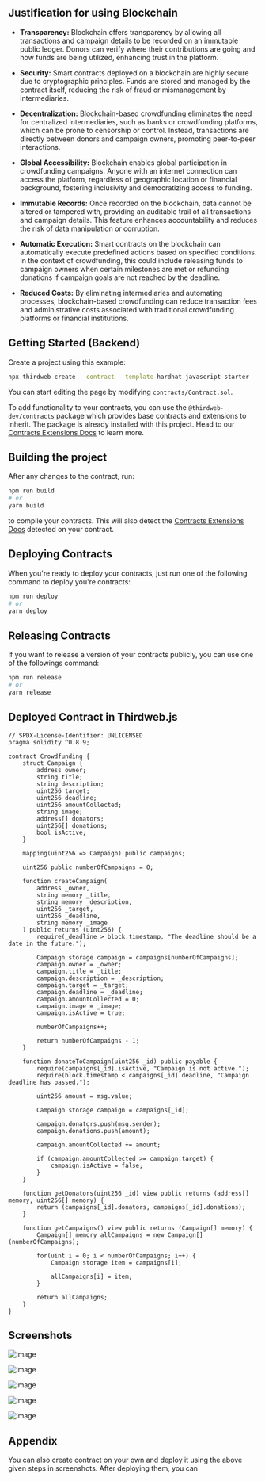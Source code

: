 ## Justification for using Blockchain

- **Transparency:** Blockchain offers transparency by allowing all transactions and campaign details to be recorded on an immutable public ledger. Donors can verify where their contributions are going and how funds are being utilized, enhancing trust in the platform.

- **Security:** Smart contracts deployed on a blockchain are highly secure due to cryptographic principles. Funds are stored and managed by the contract itself, reducing the risk of fraud or mismanagement by intermediaries.

- **Decentralization:** Blockchain-based crowdfunding eliminates the need for centralized intermediaries, such as banks or crowdfunding platforms, which can be prone to censorship or control. Instead, transactions are directly between donors and campaign owners, promoting peer-to-peer interactions.

- **Global Accessibility:** Blockchain enables global participation in crowdfunding campaigns. Anyone with an internet connection can access the platform, regardless of geographic location or financial background, fostering inclusivity and democratizing access to funding.
  
- **Immutable Records:** Once recorded on the blockchain, data cannot be altered or tampered with, providing an auditable trail of all transactions and campaign details. This feature enhances accountability and reduces the risk of data manipulation or corruption.
  
- **Automatic Execution:** Smart contracts on the blockchain can automatically execute predefined actions based on specified conditions. In the context of crowdfunding, this could include releasing funds to campaign owners when certain milestones are met or refunding donations if campaign goals are not reached by the deadline.

- **Reduced Costs:** By eliminating intermediaries and automating processes, blockchain-based crowdfunding can reduce transaction fees and administrative costs associated with traditional crowdfunding platforms or financial institutions.


## Getting Started (Backend)

Create a project using this example:

```bash
npx thirdweb create --contract --template hardhat-javascript-starter
```

You can start editing the page by modifying `contracts/Contract.sol`.

To add functionality to your contracts, you can use the `@thirdweb-dev/contracts` package which provides base contracts and extensions to inherit. The package is already installed with this project. Head to our [Contracts Extensions Docs](https://portal.thirdweb.com/contractkit) to learn more.

## Building the project

After any changes to the contract, run:

```bash
npm run build
# or
yarn build
```

to compile your contracts. This will also detect the [Contracts Extensions Docs](https://portal.thirdweb.com/contractkit) detected on your contract.

## Deploying Contracts

When you're ready to deploy your contracts, just run one of the following command to deploy you're contracts:

```bash
npm run deploy
# or
yarn deploy
```

## Releasing Contracts

If you want to release a version of your contracts publicly, you can use one of the followings command:

```bash
npm run release
# or
yarn release
```

## Deployed Contract in Thirdweb.js

```solidity
// SPDX-License-Identifier: UNLICENSED
pragma solidity ^0.8.9;

contract Crowdfunding {
    struct Campaign {
        address owner;
        string title;
        string description;
        uint256 target;
        uint256 deadline;
        uint256 amountCollected;
        string image;
        address[] donators;
        uint256[] donations;
        bool isActive;
    }

    mapping(uint256 => Campaign) public campaigns;

    uint256 public numberOfCampaigns = 0;

    function createCampaign(
        address _owner,
        string memory _title,
        string memory _description,
        uint256 _target,
        uint256 _deadline,
        string memory _image
    ) public returns (uint256) {
        require(_deadline > block.timestamp, "The deadline should be a date in the future.");

        Campaign storage campaign = campaigns[numberOfCampaigns];
        campaign.owner = _owner;
        campaign.title = _title;
        campaign.description = _description;
        campaign.target = _target;
        campaign.deadline = _deadline;
        campaign.amountCollected = 0;
        campaign.image = _image;
        campaign.isActive = true;

        numberOfCampaigns++;

        return numberOfCampaigns - 1;
    }

    function donateToCampaign(uint256 _id) public payable {
        require(campaigns[_id].isActive, "Campaign is not active.");
        require(block.timestamp < campaigns[_id].deadline, "Campaign deadline has passed.");

        uint256 amount = msg.value;

        Campaign storage campaign = campaigns[_id];

        campaign.donators.push(msg.sender);
        campaign.donations.push(amount);

        campaign.amountCollected += amount;

        if (campaign.amountCollected >= campaign.target) {
            campaign.isActive = false;
        }
    }

    function getDonators(uint256 _id) view public returns (address[] memory, uint256[] memory) {
        return (campaigns[_id].donators, campaigns[_id].donations);
    }

    function getCampaigns() view public returns (Campaign[] memory) {
        Campaign[] memory allCampaigns = new Campaign[](numberOfCampaigns);

        for(uint i = 0; i < numberOfCampaigns; i++) {
            Campaign storage item = campaigns[i];

            allCampaigns[i] = item;
        }

        return allCampaigns;
    }
}

```

## Screenshots
![image](https://github.com/Karthik-02/crowdfundchain/assets/81423983/016ab60d-5fa0-47fb-9863-20e342bf10e3)

![image](https://github.com/Karthik-02/crowdfundchain/assets/81423983/7e08930b-2bcf-43b5-aa9c-502c4cfed4ce)

![image](https://github.com/Karthik-02/crowdfundchain/assets/81423983/4e433ce5-d59b-459c-9df0-b379f25ac486)

![image](https://github.com/Karthik-02/crowdfundchain/assets/81423983/fb2e4483-0921-4122-b894-29180d43d82d)

![image](https://github.com/Karthik-02/crowdfundchain/assets/81423983/36f516d4-7879-4d99-aff4-48b910ad839f)


## Appendix
You can also create contract on your own and deploy it using the above given steps in screenshots. After deploying them,
you can 






